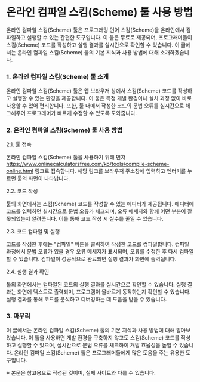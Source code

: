 온라인 컴파일 스킴(Scheme) 툴 사용 방법
==========================

온라인 컴파일 스킴(Scheme) 툴은 프로그래밍 언어 스킴(Scheme)을 온라인에서 컴파일하고 실행할 수 있는 간편한 도구입니다. 이 툴은 무료로 제공되며, 프로그래머들이 스킴(Scheme) 코드를 작성하고 실행 결과를 실시간으로 확인할 수 있습니다. 이 글에서는 온라인 컴파일 스킴(Scheme) 툴의 기본 지식과 사용 방법에 대해 소개하겠습니다.

### 1. 온라인 컴파일 스킴(Scheme) 툴 소개

온라인 컴파일 스킴(Scheme) 툴은 웹 브라우저 상에서 스킴(Scheme) 코드를 작성하고 실행할 수 있는 환경을 제공합니다. 이 툴은 특정 개발 환경이나 설치 과정 없이 바로 사용할 수 있어 편리합니다. 또한, 툴 내에서 작성한 코드의 문법 오류를 실시간으로 체크해주어 프로그래머가 빠르게 수정할 수 있도록 도와줍니다.

### 2. 온라인 컴파일 스킴(Scheme) 툴 사용 방법

2.1. 툴 접속

온라인 컴파일 스킴(Scheme) 툴을 사용하기 위해 먼저 <https://www.onlinecalculatorsfree.com/ko/tools/compile-scheme-online.html> 링크로 접속합니다. 해당 링크를 브라우저 주소창에 입력하고 엔터키를 누르면 툴의 화면이 나타납니다.

2.2. 코드 작성

툴의 화면에서는 스킴(Scheme) 코드를 작성할 수 있는 에디터가 제공됩니다. 에디터에 코드를 입력하면 실시간으로 문법 오류가 체크되며, 오류 메세지와 함께 어떤 부분이 잘못되었는지 알려줍니다. 이를 통해 코드 작성 시 실수를 줄일 수 있습니다.

2.3. 코드 컴파일 및 실행

코드를 작성한 후에는 "컴파일" 버튼을 클릭하여 작성한 코드를 컴파일합니다. 컴파일 과정에서 문법 오류가 있을 경우 오류 메세지가 표시되며, 오류를 수정한 후 다시 컴파일할 수 있습니다. 컴파일이 성공적으로 완료되면 실행 결과가 화면에 출력됩니다.

2.4. 실행 결과 확인

툴의 화면에서는 컴파일된 코드의 실행 결과를 실시간으로 확인할 수 있습니다. 실행 결과는 화면에 텍스트로 출력되며, 프로그램이 올바르게 동작하는지 확인할 수 있습니다. 실행 결과를 통해 코드를 분석하고 디버깅하는 데 도움을 받을 수 있습니다.

### 3. 마무리

이 글에서는 온라인 컴파일 스킴(Scheme) 툴의 기본 지식과 사용 방법에 대해 알아보았습니다. 이 툴을 사용하면 개발 환경을 구축하지 않고도 스킴(Scheme) 코드를 작성하고 실행할 수 있으며, 실시간으로 문법 오류를 체크하여 개발 효율성을 높일 수 있습니다. 온라인 컴파일 스킴(Scheme) 툴은 프로그래머들에게 많은 도움을 주는 유용한 도구입니다.

※ 본문은 참고용으로 작성된 것이며, 실제 사이트와 다를 수 있습니다.